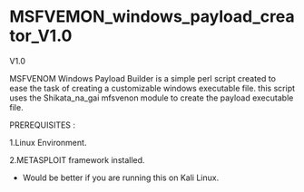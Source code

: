 # MSFVEMON_windows_payload_creator_V1.0
V1.0

MSFVENOM Windows Payload Builder is a simple perl script created to ease the task of creating a customizable 
windows executable file.
this script uses the Shikata_na_gai mfsvenon module to create the payload executable file.

PREREQUISITES : 

1.Linux Environment.

2.METASPLOIT framework installed.
* Would be better if you are running this on Kali Linux.

